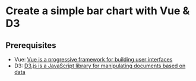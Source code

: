# Create a simple bar chart with Vue & D3

## Prerequisites

- Vue: [Vue is a progressive framework for building user interfaces](https://vuejs.org/v2/guide/)
- D3: [D3.js is a JavaScript library for manipulating documents based on data](https://d3js.org/)